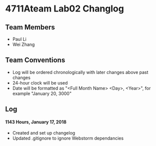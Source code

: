 # 4711Ateam Lab02 Changlog

## Team Members
* Paul Li
* Wei Zhang

## Team Conventions
* Log will be ordered chronologically with later changes above past changes
* 24-hour clock will be used
* Date will be formatted as "\<Full Month Name> \<Day>, \<Year>", for example "January 20, 3000"
## Log

#### 1143 Hours, January 17, 2018
* Created and set up changelog
* Updated .gitignore to ignore Webstorm dependancies